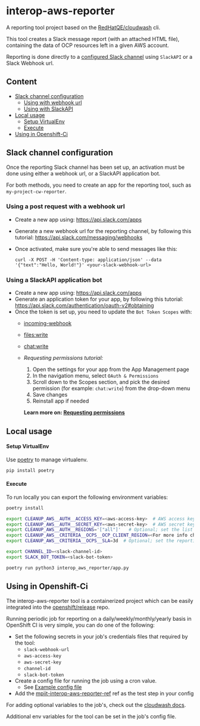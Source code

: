 # interop-aws-reporter

A reporting tool project based on the [RedHatQE/cloudwash](https://github.com/RedHatQE/cloudwash) cli.

This tool creates a Slack message report (with an attached HTML file), containing the data of OCP resources left in a given AWS account.

Reporting is done directly to a [configured Slack channel](#slack-channel-configuration) using `SlackAPI` or a Slack Webhook url.

## Content

- [Slack channel configuration](#slack-channel-configuration)
  - [Using with webhook url](#using-a-post-request-with-a-webhook-url)
  - [Using with SlackAPI](#using-a-slackapi-application-bot)
- [Local usage](#local-usage)
  - [Setup VirtualEnv](#setup-virtualenv)
  - [Execute](#execute)
- [Using in Openshift-Ci](#using-in-openshift-ci)

## Slack channel configuration

Once the reporting Slack channel has been set up, an activation must be done using either a webhook url, or a SlackAPI application bot.

For both methods, you need to create an app for the reporting tool, such as `my-project-cw-reporter`.

### Using a post request with a webhook url

- Create a new app using: https://api.slack.com/apps
- Generate a new webhook url for the reporting channel, by following this tutorial: https://api.slack.com/messaging/webhooks
- Once activated, make sure you're able to send messages like this:

    `curl -X POST -H 'Content-type: application/json' --data '{"text":"Hello, World!"}' <your-slack-webhook-url>`

### Using a SlackAPI application bot

- Create a new app using: https://api.slack.com/apps
- Generate an application token for your app, by following this tutorial: https://api.slack.com/authentication/oauth-v2#obtaining
- Once the token is set up, you need to update the `Bot Token Scopes` with:
  - [incoming-webhook](https://api.slack.com/scopes/incoming-webhook)
  - [files:write](https://api.slack.com/scopes/files:write)
  - [chat:write](https://api.slack.com/scopes/chat:write)
  - _Requesting permissions tutorial:_
    1. Open the settings for your app from the App Management page
    2. In the navigation menu, select `OAuth & Permissions`
    3. Scroll down to the Scopes section, and pick the desired permission (for example: `chat:write`) from the drop-down menu
    4. Save changes
    5. Reinstall app if needed

    **Learn more on: [Requesting permissions](https://api.slack.com/messaging/sending#permissions)**

## Local usage

#### Setup VirtualEnv

Use [poetry](https://python-poetry.org/docs/) to manage virtualenv.

```bash
pip install poetry
```

#### Execute

To run locally you can export the following environment variables:

```bash
poetry install

export CLEANUP_AWS__AUTH__ACCESS_KEY=<aws-access-key>  # AWS access key ID
export CLEANUP_AWS__AUTH__SECRET_KEY=<aws-secret-key>  # AWS secret key
export CLEANUP_AWS__AUTH__REGIONS='["all"]'   # Optional; set the list of regions for reporting
export CLEANUP_AWS__CRITERIA__OCPS__OCP_CLIENT_REGION=<For more info check out: https://github.com/RedHatQE/cloudwash/blob/master/README.md>
export CLEANUP_AWS__CRITERIA__OCPS__SLA=3d  # Optional; set the reporting SLA time for filtering resources

export CHANNEL_ID=<slack-channel-id>
export SLACK_BOT_TOKEN=<slack-bot-token>

poetry run python3 interop_aws_reporter/app.py
```

## Using in Openshift-Ci

The interop-aws-reporter tool is a containerized project which can be easily integrated into the [openshift/release](https://github.com/openshift/release) repo.

Running periodic job for reporting on a daily/weekly/monthly/yearly basis in OpenShift CI is very simple, you can do one of the following:

- Set the following secrets in your job's credentials files that required by the tool:
    - `slack-webhook-url`
    - `aws-access-key`
    - `aws-secret-key`
    - `channel-id`
    - `slack-bot-token`
- Create a config file for running the job using a cron value.
  - See [Example config file](https://github.com/openshift/release/blob/master/ci-operator/config/CSPI-QE/interop-aws-reporter/CSPI-QE-interop-aws-reporter-main__weekly_trigger.yaml)
- Add the [mpiit-interop-aws-reporter-ref](https://steps.ci.openshift.org/reference/mpiit-interop-aws-reporter) ref as the test step in your config

For adding optional variables to the job's, check out the [cloudwash docs](https://github.com/RedHatQE/cloudwash/blob/master/README.md).

Additional env variables for the tool can be set in the job's config file.
